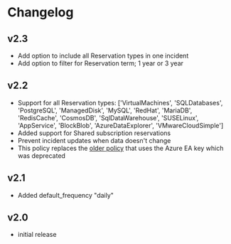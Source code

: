 # Changelog

## v2.3

- Add option to include all Reservation types in one incident
- Add option to filter for Reservation term; 1 year or 3 year 

## v2.2

- Support for all Reservation types: ['VirtualMachines', 'SQLDatabases', 'PostgreSQL', 'ManagedDisk', 'MySQL', 'RedHat', 'MariaDB', 'RedisCache', 'CosmosDB', 'SqlDataWarehouse', 'SUSELinux', 'AppService', 'BlockBlob', 'AzureDataExplorer', 'VMwareCloudSimple']
- Added support for Shared subscription reservations
- Prevent incident updates when data doesn't change
- This policy replaces the [older policy](../recommendations) that uses the Azure EA key which was deprecated

## v2.1

- Added default_frequency "daily"

## v2.0

- initial release
